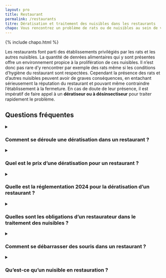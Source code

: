 ```yaml
---
layout: pro
title: Restaurant
permalink: /restaurants
titre: Dératisation et traitement des nuisibles dans les restaurants
chapo: Vous rencontrez un problème de rats ou de nuisibles au sein de votre restaurant ? Vous pouvez faire appel à nos services de <strong>dératisation pour les restaurants</strong>.
---
```

<section class="inside">
{% include chapo.html %}
</section>
<section class="inside">
<p>Les restaurants font parti des établissements privilégiés par les rats et les autres nuisibles. La quantité de denrées alimentaires qui y sont présentes offre un environnement propice à la prolifération de ces nuisibles. Il n’est donc pas rare d’y rencontrer par exemple des rats même si les conditions d’hygiène du restaurant sont respectées. Cependant la présence des rats et d’autres nuisibles peuvent avoir de graves conséquences, en entachant sérieusement la réputation du restaurant et pouvant même contraindre l’établissement à la fermeture. En cas de doute de leur présence, il est impératif de faire appel à un <strong>dératiseur ou à désinsectiseur</strong> pour traiter rapidement le problème.</p>
</section>
<section class="inside">
<h2>Questions fréquentes</h2>
<details>
  <summary>
  <h3>Comment se déroule une dératisation dans un restaurant ?</h3>
  </summary>
  <p>
  La dératisation dans un restaurant suit généralement ces étapes :
<ol>
<li>Inspection initiale : Un technicien inspecte les lieux pour identifier les signes de présence de rongeurs, les points d'entrée, les sources de nourriture et les conditions propices à leur prolifération.</li>

<li>Évaluation et devis : Après l'inspection, une évaluation des besoins est faite, suivie de l'établissement d'un devis.</li>

<li>Plan d'action : Un plan de traitement est élaboré, qui peut inclure l'utilisation de pièges, de produits rodenticides sécurisés, et des mesures préventives.</li>

<li>Traitement : Mise en place des pièges et/ou des appâts, traitement des zones infestées.</li>

<li>Suivi et prévention : Des visites de suivi peuvent être nécessaires pour vérifier l'efficacité du traitement et s'assurer que les mesures préventives sont en place.</li>

<li>Rapport et conseils : Un rapport est fourni au restaurateur avec des conseils pour éviter les futures infestations.</li>
</ol>
  </p>
</details>
<details>
  <summary>
  <h3>Quel est le prix d’une dératisation pour un restaurant ?</h3>
  </summary>
  <p>Pour un restaurant, les coûts peuvent être plus élevés en raison de la nécessité de respecter des normes strictes de sécurité alimentaire et d'hygiène. Le prix moyen peut varier de 200 à 600 euros, voire plus pour des cas complexes nécessitant des interventions répétées ou des mesures de contrôle continue.</p>
</details>
<details>
  <summary>
  <h3>Quelle est la réglementation 2024 pour la dératisation d’un restaurant ?</h3>
  </summary>
  <p>
  En 2024, les réglementations pour la dératisation dans les restaurants incluent généralement :
<ul>
<li>Obligation d'un plan de lutte contre les nuisibles : Les restaurateurs doivent mettre en place un plan de lutte contre les nuisibles, incluant la dératisation, pour garantir la sécurité et l'hygiène des aliments.</li>

<li>Utilisation de produits homologués : Seuls les produits rodenticides et biocides autorisés doivent être utilisés.</li>

<li>Registres de suivi : Tenue d'un registre des interventions de dératisation et de désinsectisation, accessible aux autorités de contrôle.</li>

<li>Formation du personnel : Formation du personnel sur les bonnes pratiques d'hygiène et la prévention des infestations.</li>

<li>Ces réglementations peuvent varier selon le pays et les autorités locales, donc il est important de vérifier les exigences spécifiques de votre région.</li>
</ul>
  </p>
</details>
<details>
  <summary>
  <h3>Quelles sont les obligations d’un restaurateur dans le traitement des nuisibles ?</h3>
  </summary>
  <p>
  Un restaurateur a plusieurs obligations en matière de traitement des nuisibles :
<ul>
<li>Prévention : Mettre en place des mesures préventives pour empêcher l'entrée et la prolifération des nuisibles (scellement des trous, gestion des déchets, stockage des aliments).</li>

<li>Intervention : Faire appel à des professionnels en cas d'infestation et suivre leurs recommandations.</li>

<li>Documentation : Tenir des registres des interventions et des mesures prises.</li>

<li>Conformité aux réglementations : Respecter les lois et règlements locaux concernant la lutte contre les nuisibles.</li>
</ul>
  </p>
</details>
<details>
  <summary>
  <h3>Comment se débarrasser des souris dans un restaurant ?</h3>
  </summary>
  <p>
  Pour se débarrasser des souris dans un restaurant, il est recommandé de :
<ul>
<li>Identifier les points d'entrée et les bloquer.</li>
<li>Mettre en place des pièges mécaniques ou des appâts sécurisés.</li>
<li>Maintenir une hygiène stricte, en particulier dans les zones de stockage des aliments.</li>
<li>Stocker les aliments dans des contenants hermétiques.</li>
<li>Éliminer les déchets régulièrement et correctement.</li>
<li>Faire appel à un professionnel pour une évaluation et un traitement approprié.</li>
</ul>
  </p>
</details>
<details>
  <summary>
  <h3>Qu’est-ce qu’un nuisible en restauration ?</h3>
  </summary>
  <p>
  En restauration, un nuisible est tout organisme qui peut contaminer les aliments, endommager les installations ou nuire à la santé des clients et du personnel. Les nuisibles courants incluent :</p>
<ul>
<li>Rongeurs (rats, souris)</li>
<li>Insectes (cafards, mouches, fourmis, mites alimentaires)</li>
<li>Oiseaux (pigeons)</li>
<li>Autres animaux indésirables (par exemple, les chauves-souris)</li>
</ul>
   <p>La gestion des nuisibles est essentielle pour maintenir les normes d'hygiène et de sécurité alimentaire dans un restaurant.
  </p>
</details>
</section>